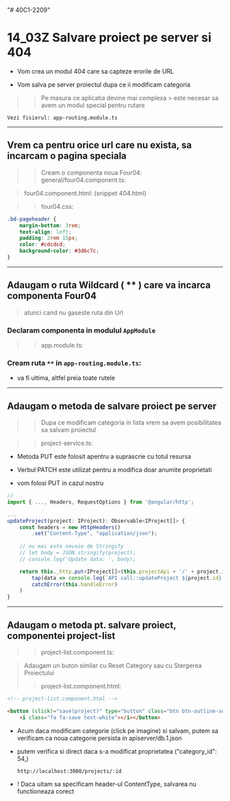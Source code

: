 "# 40C1-2209" 

# 14_03Z Salvare proiect pe server si 404


- Vom crea un modul 404 care sa capteze erorile de URL 

- Vom salva pe server proiectul dupa ce ii modificam categoria

>> Pe masura ce aplicatia devine mai complexa 
    > este necesar sa avem un modul special pentru rutare 

```Vezi fisierul: app-routing.module.ts```


---

## Vrem ca pentru orice url care nu exista, sa incarcam o pagina speciala 

>> Cream o componenta noua Four04:
>> general/four04.component.ts:



> four04.component.html:
(snippet 404.html)



>> four04.css:

```css
.bd-pageheader {
    margin-bottom: 3rem;
    text-align: left;
    padding: 2rem 15px;
    color: #cdcdcd;
    background-color: #3d6c7c;
}
```


---

## Adaugam o ruta Wildcard ( ** ) care va incarca componenta Four04 
>  atunci cand nu gaseste ruta din Url 


### Declaram componenta in modulul ```AppModule```
>> app.module.ts:


### Cream ruta ```**``` in ```app-routing.module.ts```:

- va fi ultima, altfel preia toate rutele



---

## Adaugam o metoda de salvare proiect pe server 
>> Dupa ce modificam categoria in lista vrem sa avem posibilitatea sa salvam proiectul

>> project-service.ts:

- Metoda PUT este folosit apentru a suprascrie cu totul resursa 
- Verbul PATCH este utilizat pentru a modifica doar anumite proprietati

- vom folosi PUT in cazul nostru


```ts
// 
import { ..., Headers, RequestOptions } from '@angular/http';

...
updateProject(project: IProject): Observable<IProject[]> {
    const headers = new HttpHeaders()
        .set("Content-Type", "application/json");
    
    // nu mai este nevoie de Stringify
    // let body = JSON.stringify(project);
    // console.log('Update data: ', body);

    return this._http.put<IProject[]>(this.projectApi + '/' + project.id, project, { headers }).pipe(
        tap(data => console.log(`API call::updateProject ${project.id} `, data)),
        catchError(this.handleError)
    )
} 
```

---

## Adaugam o metoda pt. salvare proiect, componentei project-list 
>> project-list.component.ts:


> Adaugam un buton similar cu Reset Category sau cu Stergerea Proiectului 
>> project-list.component.html:

```html
<!-- project-list.component.html -->

<button (click)="save(project)" type="button" class="btn btn-outline-secondary btn-sm">
    <i class="fa fa-save text-white"></i></button>
```

- Acum daca modificam categorie (click pe imagine) si salvam, putem sa verificam ca noua categorie persista in apiserver/db.1.json

- putem verifica si direct daca s-a modificat proprietatea ("category_id": 54,)

    ```http://localhost:3000/projects/:id```

- ! Daca uitam sa specificam header-ul ContentType, salvarea nu functioneaza corect

